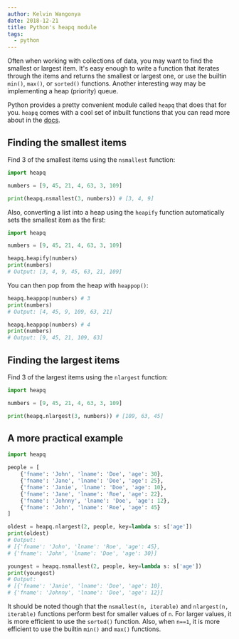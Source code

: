 ```yaml
---
author: Kelvin Wangonya
date: 2018-12-21
title: Python's heapq module
tags:
  - python
---
```


Often when working with collections of data, you may want to find the
smallest or largest item. It\'s easy enough to write a function that
iterates through the items and returns the smallest or largest one, or
use the builtin `min()`, `max()`, or
`sorted()` functions. Another interesting way may be
implementing a heap (priority) queue.

Python provides a pretty convenient module called `heapq`
that does that for you. `heapq` comes with a cool set of
inbuilt functions that you can read more about in the
[docs](https://docs.python.org/3.0/library/heapq.html).

## Finding the smallest items

Find 3 of the smallest items using the `nsmallest` function:

```python
import heapq

numbers = [9, 45, 21, 4, 63, 3, 109]

print(heapq.nsmallest(3, numbers)) # [3, 4, 9]
```

Also, converting a list into a heap using the `heapify`
function automatically sets the smallest item as the first:

```python
import heapq

numbers = [9, 45, 21, 4, 63, 3, 109]

heapq.heapify(numbers)
print(numbers)
# Output: [3, 4, 9, 45, 63, 21, 109]
```

You can then pop from the heap with `heappop()`:

```python
heapq.heappop(numbers) # 3
print(numbers)
# Output: [4, 45, 9, 109, 63, 21]

heapq.heappop(numbers) # 4
print(numbers)
# Output: [9, 45, 21, 109, 63]
```

## Finding the largest items

Find 3 of the largest items using the `nlargest` function:

```python
import heapq

numbers = [9, 45, 21, 4, 63, 3, 109]

print(heapq.nlargest(3, numbers)) # [109, 63, 45]
```

## A more practical example

```python
import heapq

people = [
    {'fname': 'John', 'lname': 'Doe', 'age': 30},
    {'fname': 'Jane', 'lname': 'Doe', 'age': 25},
    {'fname': 'Janie', 'lname': 'Doe', 'age': 10},
    {'fname': 'Jane', 'lname': 'Roe', 'age': 22},
    {'fname': 'Johnny', 'lname': 'Doe', 'age': 12},
    {'fname': 'John', 'lname': 'Roe', 'age': 45}
]

oldest = heapq.nlargest(2, people, key=lambda s: s['age'])
print(oldest)
# Output:
# [{'fname': 'John', 'lname': 'Roe', 'age': 45},
# {'fname': 'John', 'lname': 'Doe', 'age': 30}]

youngest = heapq.nsmallest(2, people, key=lambda s: s['age'])
print(youngest)
# Output:
# [{'fname': 'Janie', 'lname': 'Doe', 'age': 10},
# {'fname': 'Johnny', 'lname': 'Doe', 'age': 12}]
```

It should be noted though that the `nsmallest(n, iterable)`
and `nlargest(n, iterable)` functions perform best for
smaller values of `n`. For larger values, it is more
efficient to use the `sorted()` function. Also, when
`n==1`, it is more efficient to use the builtin
`min()` and `max()` functions.
